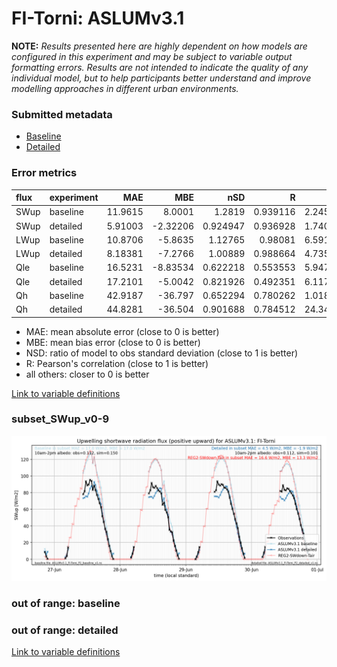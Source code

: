 # FI-Torni: ASLUMv3.1

**NOTE:** *Results presented here are highly dependent on how models are configured in this experiment and may be subject to variable output formatting errors. Results are not intended to indicate the quality of any individual model, but to help participants better understand and improve modelling approaches in different urban environments.*

### Submitted metadata

- [Baseline](ASLUMv3.1_FI-Torni_baseline_attrs.md)
- [Detailed](ASLUMv3.1_FI-Torni_detailed_attrs.md)

### Error metrics

| flux   | experiment   |      MAE |       MBE |      nSD |        R |      5th |     95th |     RMSE |    cRMSE |     AMBE |      1-nSD |       1-R |   nSkewness |   nKurtosis |   Overlap |
|:-------|:-------------|---------:|----------:|---------:|---------:|---------:|---------:|---------:|---------:|---------:|-----------:|----------:|------------:|------------:|----------:|
| SWup   | baseline     | 11.9615  |   8.0001  | 1.2819   | 0.939116 |  2.24508 | 27.6674  | 15.5123  | 0.485349 |  8.0001  | 0.281904   | 0.0608838 |   0.426122  |    0.261889 | 0.206418  |
| SWup   | detailed     |  5.91003 |  -2.32206 | 0.924947 | 0.936928 |  1.74004 |  3.4066  |  9.85408 | 0.349729 |  2.32206 | 0.0750519  | 0.0630724 |   0.282345  |    0.129857 | 0.132307  |
| LWup   | baseline     | 10.8706  |  -5.8635  | 1.12765  | 0.98081  |  6.59187 | 14.125   | 13.3167  | 0.244077 |  5.8635  | 0.127649   | 0.0191899 |   1.14511   |    0.369138 | 0.135719  |
| LWup   | detailed     |  8.18381 |  -7.2766  | 1.00889  | 0.988664 |  4.73587 |  3.94738 | 10.3937  | 0.151503 |  7.2766  | 0.00888628 | 0.0113364 |   0.279496  |    0.157556 | 0.0946711 |
| Qle    | baseline     | 16.5231  |  -8.83534 | 0.622218 | 0.553553 |  5.94796 | 18.9934  | 27.8673  | 0.83564  |  8.83534 | 0.377782   | 0.446447  |   0.210206  |    0.629158 | 0.406133  |
| Qle    | detailed     | 17.2101  |  -5.0042  | 0.821926 | 0.492351 |  6.11747 |  9.06716 | 29.8586  | 0.930705 |  5.0042  | 0.178074   | 0.507649  |   0.0153631 |    0.252924 | 0.300092  |
| Qh     | baseline     | 42.9187  | -36.797   | 0.652294 | 0.780262 |  1.01813 | 74.5736  | 58.2096  | 0.63841  | 36.797   | 0.347707   | 0.219738  |   0.326759  |    0.362742 | 0.497101  |
| Qh     | detailed     | 44.8281  | -36.504   | 0.901688 | 0.784512 | 24.3478  | 33.4573  | 57.6236  | 0.631087 | 36.504   | 0.0983135  | 0.215488  |   0.164462  |    0.086024 | 0.469209  |

 - MAE: mean absolute error (close to 0 is better)
 - MBE: mean bias error (close to 0 is better)
 - NSD: ratio of model to obs standard deviation (close to 1 is better)
 - R: Pearson's correlation (close to 1 is better)
 - all others: closer to 0 is better

[Link to variable definitions](../modelattrs/variable_definitions.md)

### <a name="subset_swup_v0-9"></a>subset_SWup_v0-9
[![ASLUMv3.1_FI-Torni_subset_SWup_v0-9.png](ASLUMv3.1_FI-Torni_subset_SWup_v0-9.png)](ASLUMv3.1_FI-Torni_subset_SWup_v0-9.png)

### out of range: baseline


### out of range: detailed



[Link to variable definitions](../modelattrs/variable_definitions.md)

